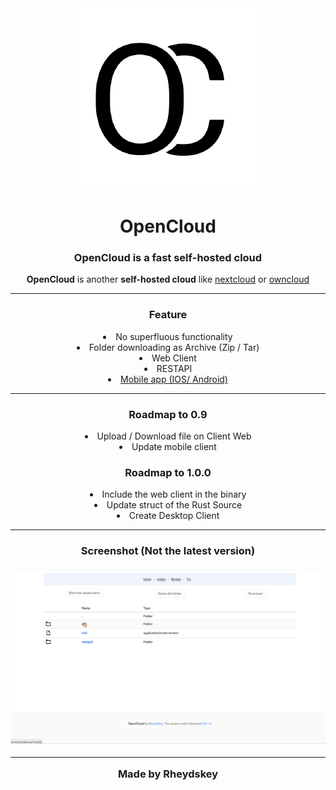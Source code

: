 <div align="center">
        <img src="https://raw.githubusercontent.com/OpenCloud-rs/OpenCloud/dev/asset/OpenCloud.png">
        <h1>OpenCloud</h1>
        <h3><strong>OpenCloud</strong> is a fast self-hosted cloud </h3>
        <p><strong>OpenCloud</strong> is another <strong>self-hosted cloud</strong> like <a href="https://github.com/nextcloud/server">nextcloud</a> or <a href="https://github.com/owncloud/core">owncloud</a></p>
        <hr>
        <h3>Feature</h3>
        <li>No superfluous functionality</li>
		<li>Folder downloading as Archive (Zip / Tar)</li>
		<li>Web Client</li>
		<li>RESTAPI</li>
		<li><a href="https://github.com/OpenCloud-rs/OpenCloud-Flutter">Mobile app (IOS/ Android)</a></li>
        <hr>
        <h3>Roadmap to 0.9</h3>
        <li>Upload / Download file on Client Web</li>
        <li>Update mobile client</li>
	<h3>Roadmap to 1.0.0</h3>
        <li>Include the web client in the binary</li>
	<li>Update struct of the Rust Source</li>
	<li>Create Desktop Client</li>
        <hr>
        <h3>Screenshot (Not the latest version)<h3/>
        <img src="https://raw.githubusercontent.com/OpenCloud-rs/OpenCloud/restruct/asset/OpenCloud-UI.gif">
        <hr>
	<p><strong>Made by Rheydskey<strong></p>
</div>
